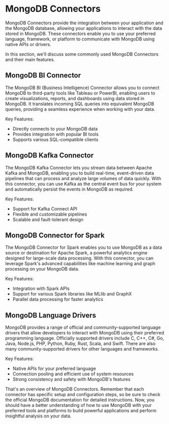 # MongoDB Connectors

MongoDB Connectors provide the integration between your application and the MongoDB database, allowing your applications to interact with the data stored in MongoDB. These connectors enable you to use your preferred language, framework, or platform to communicate with MongoDB using native APIs or drivers.

In this section, we'll discuss some commonly used MongoDB Connectors and their main features.

##  MongoDB BI Connector

The MongoDB BI (Business Intelligence) Connector allows you to connect MongoDB to third-party tools like Tableau or PowerBI, enabling users to create visualizations, reports, and dashboards using data stored in MongoDB. It translates incoming SQL queries into equivalent MongoDB queries, providing a seamless experience when working with your data.

Key Features:

- Directly connects to your MongoDB data
- Provides integration with popular BI tools
- Supports various SQL-compatible clients

##  MongoDB Kafka Connector

The MongoDB Kafka Connector lets you stream data between Apache Kafka and MongoDB, enabling you to build real-time, event-driven data pipelines that can process and analyze large volumes of data quickly. With this connector, you can use Kafka as the central event bus for your system and automatically persist the events in MongoDB as required.

Key Features:

- Support for Kafka Connect API
- Flexible and customizable pipelines
- Scalable and fault-tolerant design

##  MongoDB Connector for Spark

The MongoDB Connector for Spark enables you to use MongoDB as a data source or destination for Apache Spark, a powerful analytics engine designed for large-scale data processing. With this connector, you can leverage Spark's advanced capabilities like machine learning and graph processing on your MongoDB data.

Key Features:

- Integration with Spark APIs
- Support for various Spark libraries like MLlib and GraphX
- Parallel data processing for faster analytics

##  MongoDB Language Drivers

MongoDB provides a range of official and community-supported language drivers that allow developers to interact with MongoDB using their preferred programming language. Officially supported drivers include C, C++, C#, Go, Java, Node.js, PHP, Python, Ruby, Rust, Scala, and Swift. There are also many community-supported drivers for other languages and frameworks.

Key Features:

- Native APIs for your preferred language
- Connection pooling and efficient use of system resources
- Strong consistency and safety with MongoDB's features

That's an overview of MongoDB Connectors. Remember that each connector has specific setup and configuration steps, so be sure to check the official MongoDB documentation for detailed instructions. Now, you should have a better understanding of how to use MongoDB with your preferred tools and platforms to build powerful applications and perform insightful analysis on your data.